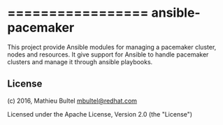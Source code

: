 =================
ansible-pacemaker
=================

This project provide Ansible modules for managing a pacemaker cluster, nodes
and resources.
It give support for Ansible to handle pacemaker clusters and manage it
through ansible playbooks.

## License

(c) 2016, Mathieu Bultel <mbultel@redhat.com>

Licensed under the Apache License, Version 2.0 (the "License")

